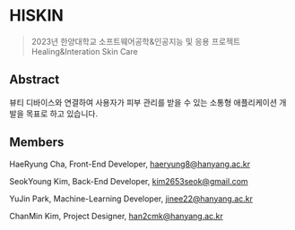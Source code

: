 # HISKIN
> 2023년 한양대학교 소프트웨어공학&인공지능 및 응용 프로젝트 
> Healing&Interation Skin Care

## Abstract
뷰티 디바이스와 연결하여 사용자가 피부 관리를 받을 수 있는 소통형 애플리케이션 개발을 목표로 하고 있습니다.  

## Members
HaeRyung Cha, Front-End Developer, haeryung8@hanyang.ac.kr

SeokYoung Kim, Back-End Developer, kim2653seok@gmail.com

YuJin Park, Machine-Learning Developer, jinee22@hanyang.ac.kr

ChanMin Kim, Project Designer, han2cmk@hanyang.ac.kr

